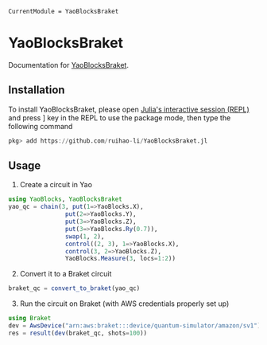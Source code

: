 ```@meta
CurrentModule = YaoBlocksBraket
```

# YaoBlocksBraket

Documentation for [YaoBlocksBraket](https://github.com/ruihao-li/YaoBlocksBraket.jl).


## Installation

To install YaoBlocksBraket, please open [Julia's interactive session (REPL)](https://docs.julialang.org/en/v1/manual/getting-started/) and press ] key in the REPL to use the package mode, then type the following command

```julia
pkg> add https://github.com/ruihao-li/YaoBlocksBraket.jl
```

## Usage

1. Create a circuit in Yao

```julia
using YaoBlocks, YaoBlocksBraket
yao_qc = chain(3, put(1=>YaoBlocks.X), 
                put(2=>YaoBlocks.Y),             
                put(3=>YaoBlocks.Z), 
                put(3=>YaoBlocks.Ry(0.7)),
                swap(1, 2),
                control((2, 3), 1=>YaoBlocks.X), 
                control(3, 2=>YaoBlocks.Z), 
                YaoBlocks.Measure(3, locs=1:2))
```

2. Convert it to a Braket circuit

```julia
braket_qc = convert_to_braket(yao_qc)
```

3. Run the circuit on Braket (with AWS credentials properly set up)

```julia
using Braket
dev = AwsDevice("arn:aws:braket:::device/quantum-simulator/amazon/sv1")
res = result(dev(braket_qc, shots=100))
```


